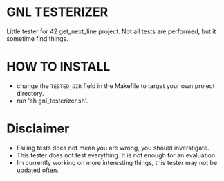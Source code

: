 # GNL TESTERIZER
Little tester for 42 get_next_line project.
Not all tests are performed, but it sometime find things.

# HOW TO INSTALL
- change the `TESTED_DIR` field in the Makefile to target your own project directory.
- run 'sh gnl_testerizer.sh'.

# Disclaimer
- Failing tests does not mean you are wrong, you should inverstigate.
- This tester does not test everything. It is not enough for an evaluation.
- Im currently working on more interesting things, this tester may not be updated often.
